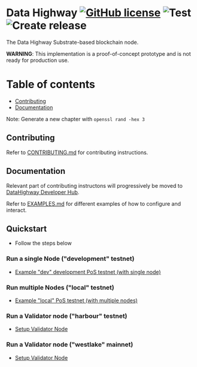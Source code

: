 # Data Highway [![GitHub license](https://img.shields.io/badge/license-GPL3%2FApache2-blue)](LICENSE) ![Test](https://github.com/DataHighway-DHX/node/workflows/Test/badge.svg?branch=master) ![Create release](https://github.com/DataHighway-DHX/node/workflows/Create%20release/badge.svg?branch=master)

The Data Highway Substrate-based blockchain node.

__WARNING__: This implementation is a proof-of-concept prototype and is not ready for production use.

# Table of contents

* [Contributing](#chapter-cb8b82)
* [Documentation](#chapter-888ccd)

Note: Generate a new chapter with `openssl rand -hex 3`

## Contributing <a id="chapter-cb8b82"></a>

Refer to [CONTRIBUTING.md](./CONTRIBUTING.md) for contributing instructions.

## Documentation <a id="chapter-888ccd"></a>

Relevant part of contributing instructons will progressively be moved to [DataHighway Developer Hub](https://github.com/DataHighway-DHX/documentation).

Refer to [EXAMPLES.md](./EXAMPLES.md) for different examples of how to configure and interact.

## Quickstart <a id="chapter-888ccd"></a>
* Follow the steps below

### Run a single Node ("development" testnet)
* [Example "dev" development PoS testnet (with single node)
](./EXAMPLES.md#example-dev-development-pos-testnet-with-single-node-)

### Run multiple Nodes ("local" testnet)
* [Example "local" PoS testnet (with multiple nodes)](./EXAMPLES.md#example-local-pos-testnet-with-multiple-nodes-)

### Run a Validator node ("harbour" testnet)
* [Setup Validator Node](https://dev.datahighway.com/docs/en/tutorials/tutorials-nodes-validator-setup)

### Run a Validator node ("westlake" mainnet)
* [Setup Validator Node](https://dev.datahighway.com/docs/en/tutorials/tutorials-nodes-validator-setup)
